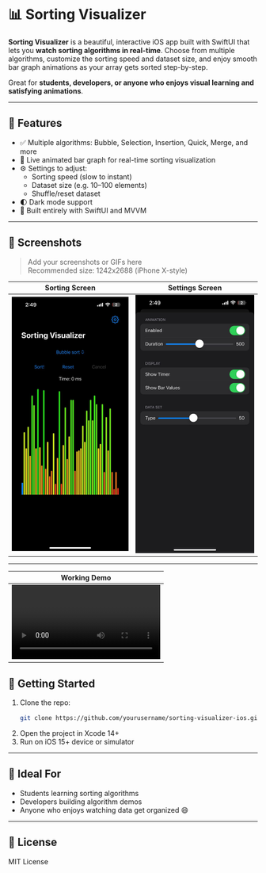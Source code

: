 
# 📊 Sorting Visualizer

**Sorting Visualizer** is a beautiful, interactive iOS app built with SwiftUI that lets you **watch sorting algorithms in real-time**. Choose from multiple algorithms, customize the sorting speed and dataset size, and enjoy smooth bar graph animations as your array gets sorted step-by-step.

Great for **students, developers, or anyone who enjoys visual learning and satisfying animations**.

---

## 🔧 Features

- ✅ Multiple algorithms: Bubble, Selection, Insertion, Quick, Merge, and more
- 🎨 Live animated bar graph for real-time sorting visualization
- ⚙️ Settings to adjust:
  - Sorting speed (slow to instant)
  - Dataset size (e.g. 10–100 elements)
  - Shuffle/reset dataset
- 🌓 Dark mode support
- 🧪 Built entirely with SwiftUI and MVVM

---

## 📸 Screenshots

> Add your screenshots or GIFs here  
> Recommended size: 1242x2688 (iPhone X-style)

| Sorting Screen | Settings Screen |
|----------------|-----------------|
| ![MainScreen](ScreenShots/MainPage.jpeg) | ![SettingsScreen](ScreenShots/SettingPage.jpeg) |

---
| Working Demo |
|----------------|
| ![Working Demo](ScreenShots/Working.mp4) |

## 🚀 Getting Started

1. Clone the repo:
   ```bash
   git clone https://github.com/yourusername/sorting-visualizer-ios.git
   ```
2. Open the project in Xcode 14+  
3. Run on iOS 15+ device or simulator

---

## 👥 Ideal For

- Students learning sorting algorithms
- Developers building algorithm demos
- Anyone who enjoys watching data get organized 😄

---

## 📄 License

MIT License
